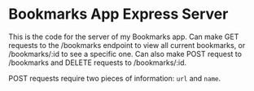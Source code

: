 # Bookmarks App Express Server

This is the code for the server of my Bookmarks app. Can make GET requests to the /bookmarks endpoint to view all current bookmarks, or /bookmarks/:id to see a specific one. Can also make POST request to /bookmarks and DELETE requests to /bookmarks/:id. 

POST requests require two pieces of information: `url` and `name`.
